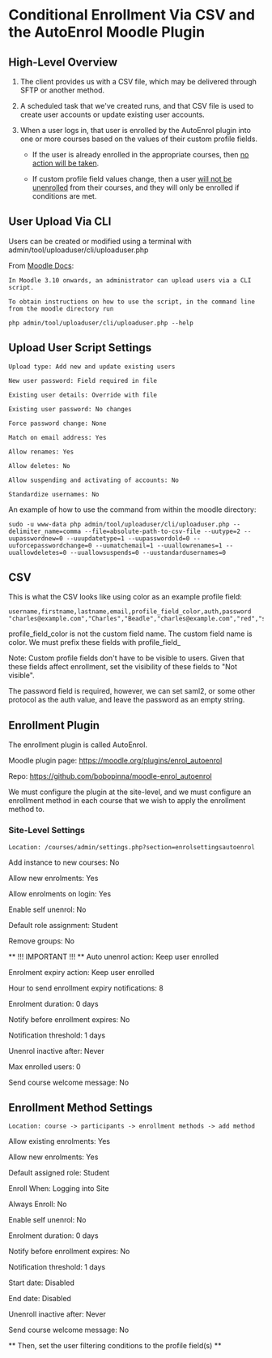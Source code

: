 # Conditional Enrollment Via CSV and the AutoEnrol Moodle Plugin

## High-Level Overview

1. The client provides us with a CSV file, which may be delivered through SFTP or another method.

2. A scheduled task that we've created runs, and that CSV file is used to create user accounts or update existing user accounts. 

3. When a user logs in, that user is enrolled by the AutoEnrol plugin into one or more courses based on the values of their custom profile fields.
  
    * If the user is already enrolled in the appropriate courses, then <a href="#enrollment-method-settings" title="Always Enroll: No">no action will be taken</a>. 
  
    * If custom profile field values change, then a user <a href="#site-level-settings" title="Auto unenrol action: Keep user enrolled">will not be unenrolled</a> from their courses, and they will only be enrolled if conditions are met. 

## User Upload Via CLI    

Users can be created or modified using a terminal with admin/tool/uploaduser/cli/uploaduser.php

From [Moodle Docs](https://docs.moodle.org/403/en/Upload_users):

    In Moodle 3.10 onwards, an administrator can upload users via a CLI script.

    To obtain instructions on how to use the script, in the command line from the moodle directory run

    php admin/tool/uploaduser/cli/uploaduser.php --help

## Upload User Script Settings

    Upload type: Add new and update existing users

    New user password: Field required in file

    Existing user details: Override with file

    Existing user password: No changes

    Force password change: None

    Match on email address: Yes

    Allow renames: Yes

    Allow deletes: No

    Allow suspending and activating of accounts: No

    Standardize usernames: No

An example of how to use the command from within the moodle directory:

    sudo -u www-data php admin/tool/uploaduser/cli/uploaduser.php --delimiter_name=comma --file=absolute-path-to-csv-file --uutype=2 --uupasswordnew=0 --uuupdatetype=1 --uupasswordold=0 --uuforcepasswordchange=0 --uumatchemail=1 --uuallowrenames=1 --uuallowdeletes=0 --uuallowsuspends=0 --uustandardusernames=0

## CSV

This is what the CSV looks like using color as an example profile field:

    username,firstname,lastname,email,profile_field_color,auth,password
    "charles@example.com","Charles","Beadle","charles@example.com","red","saml2",""

profile\_field\_color is not the custom field name. The custom field name is color. We must prefix these fields with profile\_field\_

Note: Custom profile fields don't have to be visible to users. Given that these fields affect enrollment, set the visibility of these fields to "Not visible".

The password field is required, however, we can set saml2, or some other protocol as the auth value, and leave the password as an empty string.

## Enrollment Plugin

The enrollment plugin is called AutoEnrol.

Moodle plugin page:
https://moodle.org/plugins/enrol_autoenrol

Repo: https://github.com/bobopinna/moodle-enrol_autoenrol

We must configure the plugin at the site-level, and we must configure an enrollment method in each course that we wish to apply the enrollment method to. 

### Site-Level Settings

    Location: /courses/admin/settings.php?section=enrolsettingsautoenrol

Add instance to new courses: No

Allow new enrolments: Yes

Allow enrolments on login: Yes

Enable self unenrol: No

Default role assignment: Student

Remove groups: No

** !!! IMPORTANT !!! **  Auto unenrol action: Keep user enrolled

Enrolment expiry action: Keep user enrolled

Hour to send enrollment expiry notifications: 8

Enrolment duration: 0 days

Notify before enrollment expires: No

Notification threshold: 1 days

Unenrol inactive after: Never

Max enrolled users: 0

Send course welcome message: No

## Enrollment Method Settings

    Location: course -> participants -> enrollment methods -> add method

Allow existing enrolments: Yes

Allow new enrolments: Yes

Default assigned role: Student

Enroll When: Logging into Site

Always Enroll: No

Enable self unenrol: No

Enrolment duration: 0 days

Notify before enrollment expires: No

Notification threshold: 1 days

Start date: Disabled

End date: Disabled

Unenroll inactive after: Never

Send course welcome message: No

** Then, set the user filtering conditions to the profile field(s) ** 
